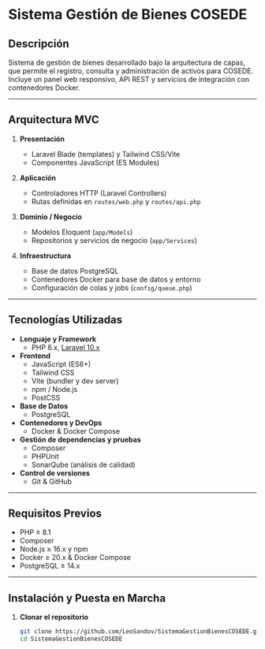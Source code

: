 # Sistema Gestión de Bienes COSEDE

## Descripción  
Sistema de gestión de bienes desarrollado bajo la arquitectura de capas, que permite el registro, consulta y administración de activos para COSEDE. Incluye un panel web responsivo, API REST y servicios de integración con contenedores Docker.

---

## Arquitectura MVC
1. **Presentación**  
   - Laravel Blade (templates) y Tailwind CSS/Vite  
   - Componentes JavaScript (ES Modules)  

2. **Aplicación**  
   - Controladores HTTP (Laravel Controllers)  
   - Rutas definidas en `routes/web.php` y `routes/api.php`  

3. **Dominio / Negocio**  
   - Modelos Eloquent (`app/Models`)  
   - Repositorios y servicios de negocio (`app/Services`)  

4. **Infraestructura**  
   - Base de datos PostgreSQL  
   - Contenedores Docker para base de datos y entorno  
   - Configuración de colas y jobs (`config/queue.php`)  

---

## Tecnologías Utilizadas

- **Lenguaje y Framework**  
  - PHP 8.x, [Laravel 10.x](https://laravel.com/)  
- **Frontend**  
  - JavaScript (ES6+)  
  - Tailwind CSS  
  - Vite (bundler y dev server)  
  - npm / Node.js  
  - PostCSS  
- **Base de Datos**  
  - PostgreSQL  
- **Contenedores y DevOps**  
  - Docker & Docker Compose  
- **Gestión de dependencias y pruebas**  
  - Composer  
  - PHPUnit  
  - SonarQube (análisis de calidad)  
- **Control de versiones**  
  - Git & GitHub  

---

## Requisitos Previos

- PHP ≥ 8.1  
- Composer  
- Node.js ≥ 16.x y npm  
- Docker ≥ 20.x & Docker Compose  
- PostgreSQL ≥ 14.x  

---

## Instalación y Puesta en Marcha

1. **Clonar el repositorio**  
   ```bash
   git clone https://github.com/LeoSandov/SistemaGestionBienesCOSEDE.git
   cd SistemaGestionBienesCOSEDE
